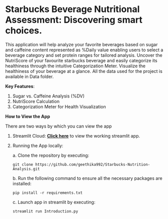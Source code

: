 # Starbucks Beverage Nutritional Assessment: Discovering smart choices.
This application will help analyze your favorite beverages based on sugar and caffeine content represented as %Daily value enabling users to select a beverage category and set protein ranges for tailored analysis.
Uncover the NutriScore of your favourite starbucks beverage and easily categorize its healthiness through the intuitive Categorization Meter. 
Visualize the healthiness of your beverage at a glance. 
All the data used for the project is available in Data folder.

**Key Features**:
1. Sugar vs. Caffeine Analysis (%DV) 
2. NutriScore Calculation
3. Categorization Meter for Health Visualization

**How to View the App**

There are two ways by which you can view the app

 1. Streamlit Cloud: [**Click here**](https://starbucksbeveragehealthiness.streamlit.app/) to view the working streamlit app. 
 
 2. Running the App locally: 

    a. Clone the repository by executing:
       ```
       git clone https://github.com/geethika992/Starbucks-Nutrition-Analysis.git
       ```

    b. Run the following command to ensure all the necessary packages are installed:
       ``` 
       pip install -r requirements.txt
       ```
        
    c. Launch app in streamlit by executing:
       ```
       streamlit run Introduction.py
       ```



   
